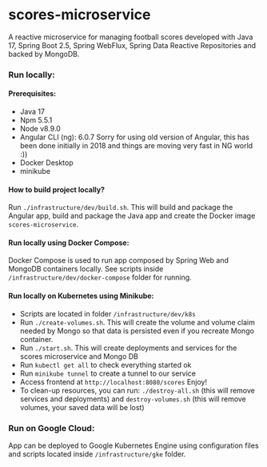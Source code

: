 # scores-microservice

A reactive microservice for managing football scores developed with Java 17, Spring Boot 2.5, Spring WebFlux, Spring Data Reactive Repositories and backed by MongoDB.

### Run locally:
#### Prerequisites:
- Java 17
- Npm 5.5.1
- Node v8.9.0
- Angular CLI (ng): 6.0.7 Sorry for using old version of Angular, this has been done initially in 2018 and things are moving very fast in NG world :))
- Docker Desktop
- minikube

#### How to build project locally?
Run `./infrastructure/dev/build.sh`. This will build and package the Angular app, build and package the Java app 
and create the Docker image `scores-microservice`.

#### Run locally using Docker Compose:
Docker Compose is used to run app composed by Spring Web and MongoDB containers locally. See scripts inside `/infrastructure/dev/docker-compose` folder for running.

#### Run locally on Kubernetes using Minikube:
- Scripts are located in folder `/infrastructure/dev/k8s`
- Run `./create-volumes.sh`. This will create the volume and volume claim needed by Mongo so that data is persisted even if you recreate Mongo container.
- Run `./start.sh`. This will create deployments and services for the scores microservice and Mongo DB
- Run `kubectl get all` to check everything started ok
- Run `minikube tunnel` to create a tunnel to our service
- Access frontend at `http://localhost:8080/scores` Enjoy!
- To clean-up resources, you can run: `./destroy-all.sh` (this will remove services and deployments) and `destroy-volumes.sh` (this will remove volumes, your saved data will be lost)


### Run on Google Cloud:
App can be deployed to Google Kubernetes Engine using configuration files and scripts located inside 
`/infrastructure/gke` folder.